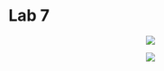 # Lab 7 

<p align="center">
    <img src="https://media.discordapp.net/attachments/892901673322815511/907714993175281725/unknown.png">
</p>

<p align="center">
    <img src="https://media.discordapp.net/attachments/892901673322815511/907714928360710215/unknown.png">
</p>